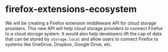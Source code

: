 # firefox-extensions-ecosystem
We will be creating a Firefox extension middleware API for cloud storage providers.
This new API will help cloud storage providers to connect Firefox to a cloud storage system. It would also help developers lift the cap of data that can be stored by `storage.local` and allow users to connect Firefox to systems like OneDrive, Dropbox, Google Drive, etc.
